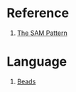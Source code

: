 # Reference

1. [The SAM Pattern](http://sam.js.org/)

# Language

1. [Beads](https://beadslang.org/the-beads-project)

